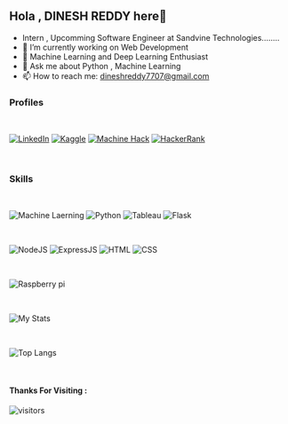 ## Hola , DINESH REDDY here👋

- Intern , Upcomming Software Engineer at Sandvine Technologies........
- 🌱 I’m currently working on Web Development
- 🔭 Machine Learning and Deep Learning Enthusiast
- 💬 Ask me about Python , Machine Learning
- 📫 How to reach me: dineshreddy7707@gmail.com

### Profiles

<br>

<a href="https://www.linkedin.com/in/dinesh-reddy-donthireddy-b409771a1/" target="_blank"><img src="https://img.shields.io/badge/LinkedIn-5f28b6.svg?&style=flat-square&logo=linkedin&logoColor=white" alt="LinkedIn"></a>
<a href="https://www.kaggle.com/alwaysddr" target="_blank"><img src="https://img.shields.io/badge/Kaggle-5facb6.svg?&style=flat-square&logo=Kaggle&logoColor=white" alt="Kaggle"></a>
<a href="https://machinehack.com/user/profile/ui/60c70eaafb1df670c08626c2" target="_blank"><img src="https://img.shields.io/badge/Machine Hack-ffacb6.svg?&style=flat-square&logo=machinehack&logoColor=white" alt="Machine Hack"></a>
<a href="https://www.hackerrank.com/dineshreddy7707" target="_blank"><img src="https://img.shields.io/badge/HackerRank-C0C0C0.svg?&style=flat-square&logo=hackerrank&logoColor=white" alt="HackerRank"></a>

<br>

### Skills

<br>

![Machine Laerning](https://img.shields.io/badge/Machine%20Learning-5DADE2?style=for-the-badge&logo=ml&logoColor=balck)
![Python](https://img.shields.io/badge/Python-3776AB?style=for-the-badge&logo=python&logoColor=white)
![Tableau](https://img.shields.io/badge/Tableau-000000?style=for-the-badge&logo=tableau&logoColor=white)
![Flask](https://img.shields.io/badge/Flask-5D6D7E?style=for-the-badge&logo=flask&logoColor=white)

<br>

![NodeJS](https://img.shields.io/badge/Node.js-43853D?style=for-the-badge&logo=node.js&logoColor=white)
![ExpressJS](https://img.shields.io/badge/Express.js-000000?style=for-the-badge&logo=express&logoColor=white)
![HTML](https://img.shields.io/badge/HTML5-E34F26?style=for-the-badge&logo=html5&logoColor=white)
![CSS](https://img.shields.io/badge/CSS3-1572B6?style=for-the-badge&logo=css3&logoColor=white)

<br>

![Raspberry pi](https://img.shields.io/badge/RASPBERRY%20PI-C51A4A.svg?&style=for-the-badge&logo=raspberry%20pi&logoColor=white)

<br>

![My Stats](https://github-readme-stats.vercel.app/api?username=DDR7707&show_icons=true&theme=dark)  

<br>

![Top Langs](https://github-readme-stats.vercel.app/api/top-langs/?username=DDR7707)

<br>

#### Thanks For Visiting : 

![visitors](https://visitor-badge.laobi.icu/badge?page_id=DDR7707)
